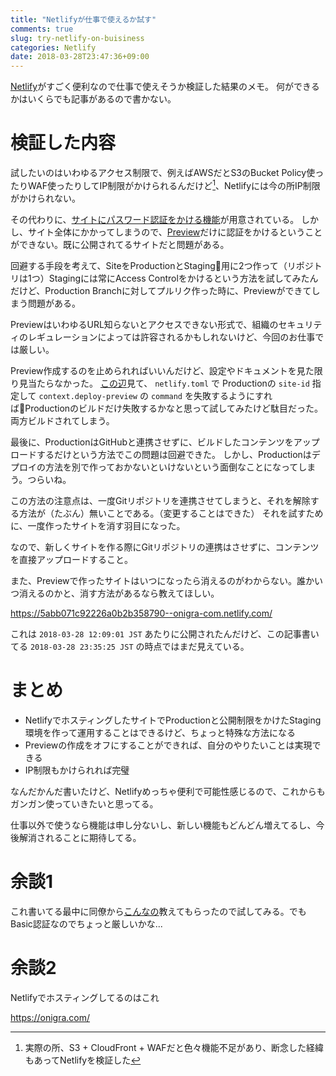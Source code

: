 ```yaml
---
title: "Netlifyが仕事で使えるか試す"
comments: true
slug: try-netlify-on-buisiness
categories: Netlify
date: 2018-03-28T23:47:36+09:00
---
```


[Netlify](https://www.netlify.com/)がすごく便利なので仕事で使えそうか検証した結果のメモ。
何ができるかはいくらでも記事があるので書かない。

# 検証した内容

試したいのはいわゆるアクセス制限で、例えばAWSだとS3のBucket Policy使ったりWAF使ったりしてIP制限がかけられるんだけど[^1]、Netlifyには今の所IP制限がかけられない。

その代わりに、[サイトにパスワード認証をかける機能](https://www.netlify.com/docs/visitor-access-control/#password-protection)が用意されている。
しかし、サイト全体にかかってしまうので、[Preview](https://www.netlify.com/blog/2016/07/20/introducing-deploy-previews-in-netlify/)だけに認証をかけるということができない。既に公開されてるサイトだと問題がある。

回避する手段を考えて、SiteをProductionとStaging用に2つ作って（リポジトリは1つ）Stagingには常にAccess Controlをかけるという方法を試してみたんだけど、Production Branchに対してプルリク作った時に、Previewができてしまう問題がある。

PreviewはいわゆるURL知らないとアクセスできない形式で、組織のセキュリティのレギュレーションによっては許容されるかもしれないけど、今回のお仕事では厳しい。

Preview作成するのを止められればいいんだけど、設定やドキュメントを見た限り見当たらなかった。
[この辺](https://www.netlify.com/docs/continuous-deployment/#deploy-contexts)見て、 `netlify.toml` で Productionの `site-id` 指定して `context.deploy-preview` の `command` を失敗するようにすればProductionのビルドだけ失敗するかなと思って試してみたけど駄目だった。両方ビルドされてしまう。

最後に、ProductionはGitHubと連携させずに、ビルドしたコンテンツをアップロードするだけという方法でこの問題は回避できた。
しかし、Productionはデプロイの方法を別で作っておかないといけないという面倒なことになってしまう。つらいね。

この方法の注意点は、一度Gitリポジトリを連携させてしまうと、それを解除する方法が（たぶん）無いことである。（変更することはできた）
それを試すために、一度作ったサイトを消す羽目になった。

なので、新しくサイトを作る際にGitリポジトリの連携はさせずに、コンテンツを直接アップロードすること。

また、Previewで作ったサイトはいつになったら消えるのがわからない。誰かいつ消えるのかと、消す方法があるなら教えてほしい。


https://5abb071c92226a0b2b358790--onigra-com.netlify.com/

これは `2018-03-28 12:09:01 JST` あたりに公開されたんだけど、この記事書いてる `2018-03-28 23:35:25 JST` の時点ではまだ見えている。

# まとめ

- NetlifyでホスティングしたサイトでProductionと公開制限をかけたStaging環境を作って運用することはできるけど、ちょっと特殊な方法になる
- Previewの作成をオフにすることができれば、自分のやりたいことは実現できる
- IP制限もかけられれば完璧

なんだかんだ書いたけど、Netlifyめっちゃ便利で可能性感じるので、これからもガンガン使っていきたいと思ってる。

仕事以外で使うなら機能は申し分ないし、新しい機能もどんどん増えてるし、今後解消されることに期待してる。

# 余談1

これ書いてる最中に同僚から[こんなの](https://www.netlify.com/blog/2017/04/07/selective-password-protection/)教えてもらったので試してみる。でもBasic認証なのでちょっと厳しいかな...

# 余談2

Netlifyでホスティングしてるのはこれ

https://onigra.com/


[^1]: 実際の所、S3 + CloudFront + WAFだと色々機能不足があり、断念した経緯もあってNetlifyを検証した

